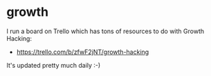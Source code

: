 # growth

I run a board on Trello which has tons of resources to do with Growth Hacking:
- https://trello.com/b/zfwF2jNT/growth-hacking

It's updated pretty much daily :-)
